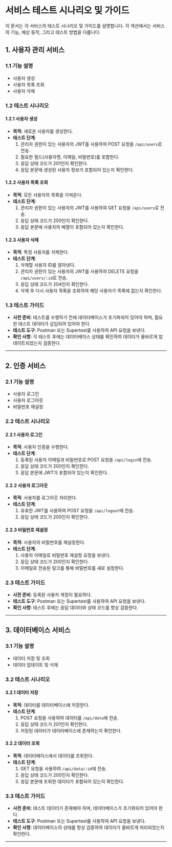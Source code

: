 # 서비스 테스트 시나리오 및 가이드

이 문서는 각 서비스의 테스트 시나리오 및 가이드를 설명합니다. 각 섹션에서는 서비스의 기능, 예상 동작, 그리고 테스트 방법을 다룹니다.

## 1. 사용자 관리 서비스

### 1.1 기능 설명
- 사용자 생성
- 사용자 목록 조회
- 사용자 삭제

### 1.2 테스트 시나리오

#### 1.2.1 사용자 생성
- **목적**: 새로운 사용자를 생성한다.
- **테스트 단계**:
  1. 관리자 권한이 있는 사용자의 JWT를 사용하여 POST 요청을 `/api/users`로 전송.
  2. 필요한 필드(사용자명, 이메일, 비밀번호)를 포함한다.
  3. 응답 상태 코드가 201인지 확인한다.
  4. 응답 본문에 생성된 사용자 정보가 포함되어 있는지 확인한다.

#### 1.2.2 사용자 목록 조회
- **목적**: 모든 사용자의 목록을 가져온다.
- **테스트 단계**:
  1. 관리자 권한이 있는 사용자의 JWT를 사용하여 GET 요청을 `/api/users`로 전송.
  2. 응답 상태 코드가 200인지 확인한다.
  3. 응답 본문에 사용자의 배열이 포함되어 있는지 확인한다.

#### 1.2.3 사용자 삭제
- **목적**: 특정 사용자를 삭제한다.
- **테스트 단계**:
  1. 삭제할 사용자 ID를 알아낸다.
  2. 관리자 권한이 있는 사용자의 JWT를 사용하여 DELETE 요청을 `/api/users/:id`로 전송.
  3. 응답 상태 코드가 204인지 확인한다.
  4. 삭제 후 다시 사용자 목록을 조회하여 해당 사용자가 목록에 없는지 확인한다.

### 1.3 테스트 가이드
- **사전 준비**: 테스트를 수행하기 전에 데이터베이스가 초기화되어 있어야 하며, 필요한 테스트 데이터가 삽입되어 있어야 한다.
- **테스트 도구**: Postman 또는 Supertest를 사용하여 API 요청을 보낸다.
- **확인 사항**: 각 테스트 후에는 데이터베이스 상태를 확인하여 데이터가 올바르게 업데이트되었는지 검증한다.

---

## 2. 인증 서비스

### 2.1 기능 설명
- 사용자 로그인
- 사용자 로그아웃
- 비밀번호 재설정

### 2.2 테스트 시나리오

#### 2.2.1 사용자 로그인
- **목적**: 사용자 인증을 수행한다.
- **테스트 단계**:
  1. 등록된 사용자 이메일과 비밀번호로 POST 요청을 `/api/login`에 전송.
  2. 응답 상태 코드가 200인지 확인한다.
  3. 응답 본문에 JWT가 포함되어 있는지 확인한다.

#### 2.2.2 사용자 로그아웃
- **목적**: 사용자를 로그아웃 처리한다.
- **테스트 단계**:
  1. 유효한 JWT를 사용하여 POST 요청을 `/api/logout`에 전송.
  2. 응답 상태 코드가 200인지 확인한다.

#### 2.2.3 비밀번호 재설정
- **목적**: 사용자의 비밀번호를 재설정한다.
- **테스트 단계**:
  1. 사용자 이메일로 비밀번호 재설정 요청을 보낸다.
  2. 응답 상태 코드가 200인지 확인한다.
  3. 이메일로 전송된 링크를 통해 비밀번호를 새로 설정한다.

### 2.3 테스트 가이드
- **사전 준비**: 등록된 사용자 계정이 필요하다.
- **테스트 도구**: Postman 또는 Supertest를 사용하여 API 요청을 보낸다.
- **확인 사항**: 테스트 후에는 응답 데이터와 상태 코드를 항상 검증한다.

---

## 3. 데이터베이스 서비스

### 3.1 기능 설명
- 데이터 저장 및 조회
- 데이터 업데이트 및 삭제

### 3.2 테스트 시나리오

#### 3.2.1 데이터 저장
- **목적**: 데이터를 데이터베이스에 저장한다.
- **테스트 단계**:
  1. POST 요청을 사용하여 데이터를 `/api/data`에 전송.
  2. 응답 상태 코드가 201인지 확인한다.
  3. 저장된 데이터가 데이터베이스에 존재하는지 확인한다.

#### 3.2.2 데이터 조회
- **목적**: 데이터베이스에서 데이터를 조회한다.
- **테스트 단계**:
  1. GET 요청을 사용하여 `/api/data/:id`에 전송.
  2. 응답 상태 코드가 200인지 확인한다.
  3. 응답 본문에 조회한 데이터가 포함되어 있는지 확인한다.

### 3.3 테스트 가이드
- **사전 준비**: 테스트 데이터가 존재해야 하며, 데이터베이스가 초기화되어 있어야 한다.
- **테스트 도구**: Postman 또는 Supertest를 사용하여 API 요청을 보낸다.
- **확인 사항**: 데이터베이스의 상태를 항상 검증하여 데이터가 올바르게 처리되었는지 확인한다.

---

